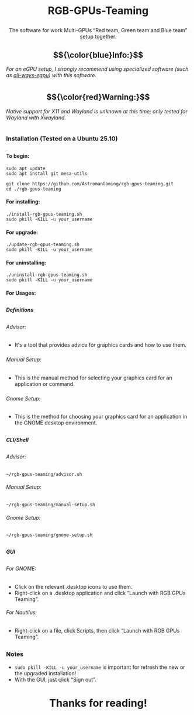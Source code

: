 ##

# <p align="center"><strong>RGB-GPUs-Teaming</strong></p>

###

<p align="center">The software for work Multi-GPUs “Red team, Green team and Blue team” setup together.</p>

##

## $${\color{blue}Info:}$$
<p align="left"><em>For an eGPU setup, I strongly recommend using specialized software (such as <a href="https://github.com/ewagner12/all-ways-egpu" target="_blank">all-ways-egpu</a>) with this software.</em></p>

#

## $${\color{red}Warning:}$$ 
<p align="left"><em>Native support for X11 and Wayland is unknown at this time; only tested for Wayland with Xwayland.</em></p>

#

### Installation (Tested on a Ubuntu 25.10)

##

#### To begin:
```
sudo apt update
sudo apt install git mesa-utils 
```
```
git clone https://github.com/AstromanGaming/rgb-gpus-teaming.git
cd ./rgb-gpus-teaming
```
#### For installing:
```
./install-rgb-gpus-teaming.sh
sudo pkill -KILL -u your_username
```
#### For upgrade:
```
./update-rgb-gpus-teaming.sh
sudo pkill -KILL -u your_username
```
#### For uninstalling:
```
./uninstall-rgb-gpus-teaming.sh
sudo pkill -KILL -u your_username
```

#### For Usages:

##

##### Definitions

## 

###### Advisor:

- It's a tool that provides advice for graphics cards and how to use them.

###

###### Manual Setup:
  
- This is the manual method for selecting your graphics card for an application or command.

###

###### Gnome Setup:
  
- This is the method for choosing your graphics card for an application in the GNOME desktop environment.

###

##

##### CLI/Shell

##

###### Advisor:
```
~/rgb-gpus-teaming/advisor.sh
```
###### Manual Setup:
```
~/rgb-gpus-teaming/manual-setup.sh
```
###### Gnome Setup:
```
~/rgb-gpus-teaming/gnome-setup.sh
```

##

##### GUI

##

###### For GNOME:
- Click on the relevant .desktop icons to use them.
- Right-click on a .desktop application and click “Launch with RGB GPUs Teaming”.

###### For Nautilus:
- Right-click on a file, click Scripts, then click “Launch with RGB GPUs Teaming”.

##

### Notes
- ```sudo pkill -KILL -u your_username``` is important for refresh the new or the upgraded installation!
- With the GUI, just click “Sign out”.

##

# <p align="center"><strong>Thanks for reading!</strong></p>
